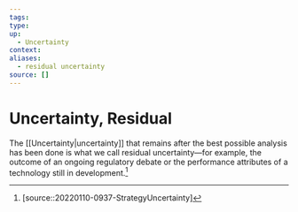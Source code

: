 ```yaml
---
tags:
type:
up:
  - Uncertainty
context:
aliases:
  - residual uncertainty
source: []
---
```


# Uncertainty, Residual

The [[Uncertainty|uncertainty]] that remains after the best possible analysis has been done is what we call residual uncertainty—for example, the outcome of an ongoing regulatory debate or the performance attributes of a technology still in development.[^1]

[^1]: [source::20220110-0937-StrategyUncertainty]
